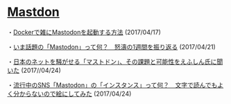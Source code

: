 # [Mastdon](https://github.com/tootsuite/mastodon)
・[Dockerで雑にMastodonを起動する方法](http://qiita.com/zembutsu/items/fd52a504321dd5d6f0b8) (2017/04/17)

・[いま話題の「Mastodon」って何？　怒濤の1週間を振り返る](http://www.itmedia.co.jp/news/articles/1704/20/news018.html) (2017/04/21)

・[日本のネットを騒がせる「マストドン」、その課題と可能性をえふしん氏に聞いた](http://jp.techcrunch.com/2017/04/20/mastodon/) (2017//04/24)

・[流行中のSNS「Mastodon」の「インスタンス」って何？　文字で読んでもよく分からないので絵にしてみた](http://www.itmedia.co.jp/news/articles/1704/19/news121.html) (2017/04/24)
